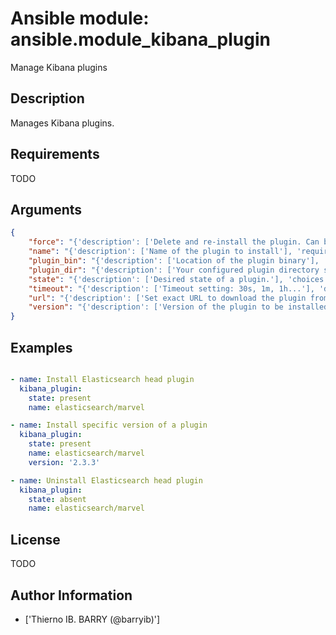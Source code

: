 # Ansible module: ansible.module_kibana_plugin


Manage Kibana plugins

## Description

Manages Kibana plugins.

## Requirements

TODO

## Arguments

``` json
{
    "force": "{'description': ['Delete and re-install the plugin. Can be useful for plugins update'], 'type': 'bool', 'default': False}",
    "name": "{'description': ['Name of the plugin to install'], 'required': True}",
    "plugin_bin": "{'description': ['Location of the plugin binary'], 'default': '/opt/kibana/bin/kibana'}",
    "plugin_dir": "{'description': ['Your configured plugin directory specified in Kibana'], 'default': '/opt/kibana/installedPlugins/'}",
    "state": "{'description': ['Desired state of a plugin.'], 'choices': ['present', 'absent'], 'default': 'present'}",
    "timeout": "{'description': ['Timeout setting: 30s, 1m, 1h...'], 'default': '1m'}",
    "url": "{'description': ['Set exact URL to download the plugin from. For local file, prefix its absolute path with file://']}",
    "version": "{'description': ['Version of the plugin to be installed. If plugin exists with previous version, it will NOT be updated if C(force) is not set to yes']}",
}
```

## Examples


``` yaml

- name: Install Elasticsearch head plugin
  kibana_plugin:
    state: present
    name: elasticsearch/marvel

- name: Install specific version of a plugin
  kibana_plugin:
    state: present
    name: elasticsearch/marvel
    version: '2.3.3'

- name: Uninstall Elasticsearch head plugin
  kibana_plugin:
    state: absent
    name: elasticsearch/marvel

```

## License

TODO

## Author Information
  - ['Thierno IB. BARRY (@barryib)']
